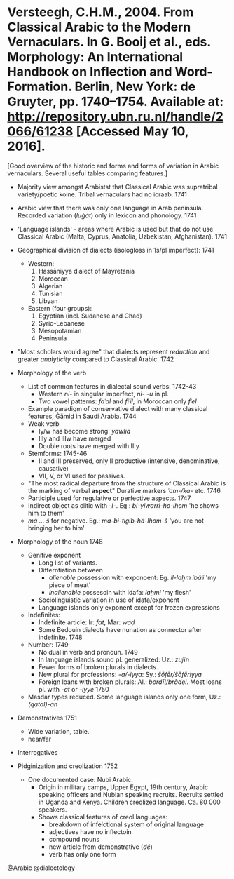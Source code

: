 # Versteegh, C.H.M., 2004. From Classical Arabic to the Modern Vernaculars. In G. Booij et al., eds. Morphology: An International Handbook on Inflection and Word-Formation. Berlin, New York: de Gruyter, pp. 1740–1754. Available at: http://repository.ubn.ru.nl/handle/2066/61238 [Accessed May 10, 2016].

[Good overview of the historic and forms and forms of variation in Arabic vernaculars. Several useful tables comparing features.]

- Majority view amongst Arabistst that Classical Arabic was supratribal variety/poetic koine. Tribal vernaculars had no icraab. 1741 

- Arabic view that there was only one language in Arab peninsula. Recorded variation (*luġāt*) only in lexicon and phonology. 1741

- 'Language islands' - areas where Arabic is used but that do not use Classical Arabic (Malta, Cyprus, Anatolia, Uzbekistan, Afghanistan). 1741

- Geographical division of dialects (isologloss in 1s/pl imperfect): 1741
    - Western:
        1. Ḥassāniyya dialect of Mayretania
        2. Moroccan
        3. Algerian
        4. Tunisian
        5. Libyan
    - Eastern (four groups):
        1. Egyptian (incl. Sudanese and Chad)
        2. Syrio-Lebanese
        3. Mesopotamian
        4. Peninsula

- "Most scholars would agree" that dialects represent *reduction* and greater *analyticity* compared to Classical Arabic. 1742

- Morphology of the verb 
    - List of common features in dialectal sound verbs: 1742-43
        - Western *ni-* in singular imperfect, *ni- -u* in pl. 
        - Two vowel patterns: *faʿal* and *fiʿil*, in Moroccan only *fʿel*
    - Example paradigm of conservative dialect with many classical features, Ġāmid in Saudi Arabia. 1744
    - Weak verb
        - Iy/w has become strong: *yawlid*
        - IIIy and IIIw have merged
        - Double roots have merged with IIIy
    - Stemforms: 1745-46
        - II and III preserved, only II productive (intensive, denominative, causative)
        - VII, V, or VI used for passives.
    - "The most radical departure from the structure of Classical Arabic is the marking of verbal **aspect**" Durative markers *ʿam-/ka-* etc. 1746
    - Participle used for regulative or perfective aspects. 1747
    - Indirect object as clitic with *-l-*. Eg.: *bi-yiwarri-ho-lhom* 'he shows him to them'
    - *mā ... š* for negative. Eg.: *ma-bi-tigib-hā-lhom-š* 'you are not bringing her to him'

- Morphology of the noun 1748
    - Genitive exponent
        - Long list of variants.
        - Differntiation between 
            - *alienable* possession with exponoent: Eg. *il-laḥm ibāʿi* 'my piece of meat'
            - *inalienable* possesoin with idafa: *laḥmi* 'my flesh'
        - Sociolinguistic variation in use of idafa/exponent
        - Language islands only exponent except for frozen expressions
    - Indefinites:
        - Indefinite article: Ir: *fat*, Mar: *waḍ*
        - Some Bedouin dialects have nunation as connector after indefinite. 1748
    - Number: 1749
        - No dual in verb and pronoun. 1749
        - In language islands sound pl. generalized: Uz.: *zujīn* 
        - Fewer forms of broken plurals in dialects.
        - New plural for professions: *-a/-iyya*: Sy.: *šōfēr/šōfēriyya*
        - Foreign loans with broken plurals: Al.: *bordīl/brādel*. Most loans pl. with *-āt* or *-iyye* 1750
    - Masdar types reduced. Some language islands only one form, Uz.: *(qatal)-ān*

- Demonstratives 1751
    - Wide variation, table.
    - near/far

- Interrogatives

- Pidginization and creolization 1752
   - One documented case: Nubi Arabic. 
       - Origin in military camps, Upper Egypt, 19th century, Arabic speaking officers and Nubian speaking recruits. Recruits settled in Uganda and Kenya. Children creolized language. Ca. 80 000 speakers.  
       - Shows classical features of creol languages:
           - breakdown of infelctional system of original language
           - adjectives have no inflectoin
           - compound nouns
           - new article from demonstrative (*dé*)
           - verb has only one form

@Arabic
@dialectology

